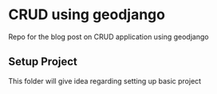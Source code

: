 # CRUD using geodjango
 Repo for the blog post on CRUD application using geodjango

<h2> Setup Project </h2>
 This folder will give idea regarding setting up basic project 

